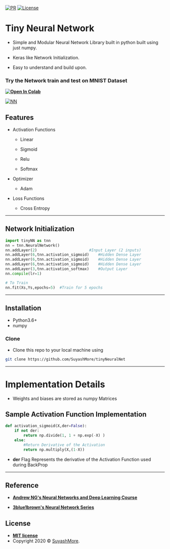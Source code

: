 [![PR](https://camo.githubusercontent.com/f96261621753dacf526590825b84f87ccb1db0e6/68747470733a2f2f696d672e736869656c64732e696f2f62616467652f5052732d77656c636f6d652d627269676874677265656e2e7376673f7374796c653d666c6174)](https://github.com/SuyashMore/tinyNeuralNet/pulls)
[![License](http://img.shields.io/:license-mit-blue.svg?style=flat-square)](http://badges.mit-license.org) 

# Tiny Neural Network

- Simple and Modular Neural Network Library built in python built using just numpy.

- Keras like Network Initialization.

- Easy to understand and build upon.

### Try the Network train and test on MNIST Dataset

**[![Open In Colab](https://colab.research.google.com/assets/colab-badge.svg)](https://colab.research.google.com/github/SuyashMore/tinyNeuralNet/blob/master/tinyNN-v2.ipynb)**

[![NN](https://cdn-images-1.medium.com/max/1000/1*Sr53EAWCc284-MDgvO3ReA.jpeg)](#) 

## Features
- Activation Functions

   - Linear

    - Sigmoid

    - Relu

    - Softmax

- Optimizer
    -  Adam

- Loss Functions
    - Cross Entropy


---

## Network Initialization 

```python
import tinyNN as tnn
nn = tnn.NeuralNetwork()
nn.addLayer(2)                       #Input Layer (2 inputs)
nn.addLayer(6,tnn.activation_sigmoid)    #Hidden Dense Layer 
nn.addLayer(6,tnn.activation_sigmoid)    #Hidden Dense Layer 
nn.addLayer(6,tnn.activation_sigmoid)    #Hidden Dense Layer 
nn.addLayer(3,tnn.activation_softmax)    #Output Layer 
nn.compile(lr=1)

# To Train 
nn.fit(Xs,Ys,epochs=5)  #Train for 5 epochs
```

---

## Installation

- Python3.6+
- numpy

### Clone

- Clone this repo to your local machine using 
```sh
git clone https://github.com/SuyashMore/tinyNeuralNet
```

---
# Implementation Details
- Weights and biases are stored as numpy Matrices


## Sample Activation Function Implementation

```python
def activation_sigmoid(X,der=False):
    if not der:
        return np.divide(1, 1 + np.exp(-X) )
    else:
        #Return Derivative of the Activation 
        return np.multiply(X,(1-X))
```

- **der** Flag Represents the derivative of the Activation Function used during BackProp

---

## Reference

- **[Andrew NG's Neural Networks and Deep Learning Course](https://www.coursera.org/learn/neural-networks-deep-learning)**

- **[3blue1brown's Neural Network Series](https://www.3blue1brown.com/neural-networks)**


## License

- **[MIT license](http://opensource.org/licenses/mit-license.php)**
- Copyright 2020 © <a href="https://github.com/SuyashMore" target="_blank">SuyashMore</a>.
